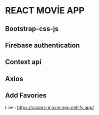 # REACT MOVİE APP
## Bootstrap-css-js
## Firebase authentication
## Context api
## Axios
## Add Favories

Live : https://codars-movie-app.netlify.app/


